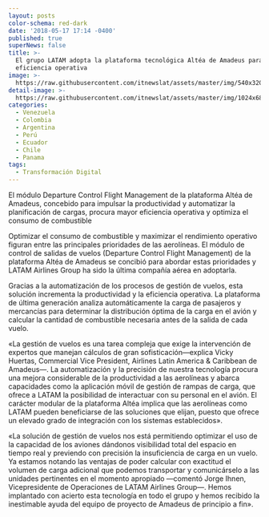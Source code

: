 ```yaml
---
layout: posts
color-schema: red-dark
date: '2018-05-17 17:14 -0400'
published: true
superNews: false
title: >-
  El grupo LATAM adopta la plataforma tecnológica Altéa de Amadeus para ganar en
  eficiencia operativa
image: >-
  https://raw.githubusercontent.com/itnewslat/assets/master/img/540x320/Latam-p.jpg
detail-image: >-
  https://raw.githubusercontent.com/itnewslat/assets/master/img/1024x680/Latam-g.jpg
categories:
  - Venezuela
  - Colombia
  - Argentina
  - Perú
  - Ecuador
  - Chile
  - Panama
tags:
  - Transformación Digital
---
```

El módulo Departure Control Flight Management de la plataforma Altéa de Amadeus, concebido para impulsar la productividad y automatizar la planificación de cargas, procura mayor eficiencia operativa y optimiza el consumo de combustible
 
Optimizar el consumo de combustible y maximizar el rendimiento operativo figuran entre las principales prioridades de las aerolíneas. El módulo de control de salidas de vuelos (Departure Control Flight Management) de la plataforma Altéa de Amadeus se concibió para abordar estas prioridades y LATAM Airlines Group ha sido la última compañía aérea en adoptarla. 
 
Gracias a la automatización de los procesos de gestión de vuelos, esta solución incrementa la productividad y la eficiencia operativa. La plataforma de última generación analiza automáticamente la carga de pasajeros y mercancías para determinar la distribución óptima de la carga en el avión y calcular la cantidad de combustible necesaria antes de la salida de cada vuelo. 
 
«La gestión de vuelos es una tarea compleja que exige la intervención de expertos que manejan cálculos de gran sofisticación—explica Vicky Huertas, Commercial Vice President, Airlines Latin America & Caribbean de Amadeus—. La automatización y la precisión de nuestra tecnología procura una mejora considerable de la productividad a las aerolíneas y abarca capacidades como la aplicación móvil de gestión de rampas de carga, que ofrece a LATAM la posibilidad de interactuar con su personal en el avión. El carácter modular de la plataforma Altéa implica que las aerolíneas como LATAM pueden beneficiarse de las soluciones que elijan, puesto que ofrece un elevado grado de integración con los sistemas establecidos».
 
«La solución de gestión de vuelos nos está permitiendo optimizar el uso de la capacidad de los aviones dándonos visibilidad total del espacio en tiempo real y previendo con precisión la insuficiencia de carga en un vuelo. Ya estamos notando las ventajas de poder calcular con exactitud el volumen de carga adicional que podemos transportar y comunicárselo a las unidades pertinentes en el momento apropiado —comentó Jorge Ihnen, Vicepresidente de Operaciones de LATAM Airlines Group—. Hemos implantado con acierto esta tecnología en todo el grupo y hemos recibido la inestimable ayuda del equipo de proyecto de Amadeus de principio a fin». 
 

